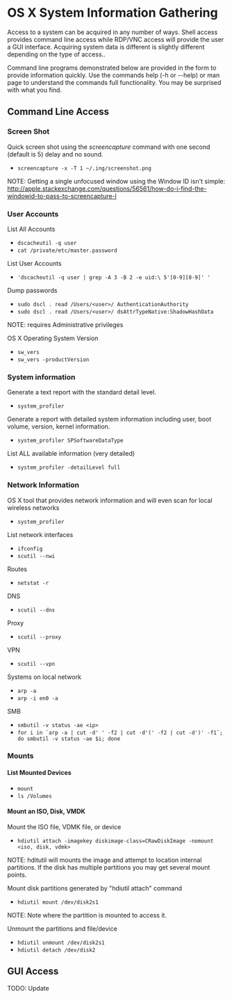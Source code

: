<!-- Code for collapse and expand -->
<script type="text/javascript"> 
$(document).ready(function() { 
$('div.view').hide(); 
$('div.slide').click(function() {
$(this).next('div.view').slideToggle('fast'); 
return false; 
}); 
}); 
</script>

# OS X System Information Gathering
Access to a system can be acquired in any number of ways. Shell access provides command line access while RDP/VNC access will provide the user a GUI interface. Acquiring system data is different is slightly different depending on the type of access..

Command line programs demonstrated below are provided in the form to provide information quickly. Use the commands help (-h or --help) or man page to understand the commands full functionality. You may be surprised with what you find.

## Command Line Access
### Screen Shot ###
Quick screen shot using the *screencapture* command with one second (default is 5) delay and no sound. 
 * ``` screencapture -x -T 1 ~/.ing/screenshot.png ```
 
 NOTE: Getting a single unfocused window using the Window ID isn't simple: http://apple.stackexchange.com/questions/56561/how-do-i-find-the-windowid-to-pass-to-screencapture-l 

### User Accounts ###
List All Accounts
 * ``` dscacheutil -q user ```
 * ``` cat /private/etc/master.password ```

List User Accounts
 * ``` 'dscacheutil -q user | grep -A 3 -B 2 -e uid:\ 5'[0-9][0-9]' ' ```

Dump passwords
 * ``` sudo dscl . read /Users/<user>/ AuthenticationAuthority ```
 * ``` sudo dscl . read /Users/<user>/ dsAttrTypeNative:ShadowHashData ``` 
 
  NOTE: requires Administrative privileges

OS X Operating System Version
 * ``` sw_vers ```
 * ``` sw_vers -productVersion ```

### System information ###
Generate a text report with the standard detail level.
 * ``` system_profiler ```

Generate a report with detailed system information including user, boot volume, version, kernel information.  
 * ``` system_profiler SPSoftwareDataType ```
 
List ALL available information (very detailed) 
 * ``` system_profiler -detailLevel full ```

### Network Information ###
OS X tool that provides network information and will even scan for local wireless networks
 * ``` system_profiler ```

List network interfaces
 * ``` ifconfig ```
 * ``` scutil --nwi ``` 

Routes
 * ``` netstat -r  ```

DNS
 * ``` scutil --dns ```

Proxy
 * ``` scutil --proxy  ```

VPN
 * ``` scutil --vpn ```

Systems on local network
 * ``` arp -a ```
 * ``` arp -i en0 -a ```

SMB
 * ``` smbutil -v status -ae <ip> ```
 * ``` for i in `arp -a | cut -d' ' -f2 | cut -d'(' -f2 | cut -d')' -f1`; do smbutil -v status -ae $i; done ```

### Mounts ###
#### List Mounted Devices ####
 * ``` mount ```
 * ``` ls /Volumes ```

#### Mount an ISO, Disk, VMDK ####
Mount the ISO file, VDMK file, or device
 * ``` hdiutil attach -imagekey diskimage-class=CRawDiskImage -nomount <iso, disk, vdmk> ```

NOTE: hditutil will mounts the image and attempt to location internal partitions. If the disk has multiple partitions you may get several mount points.

Mount disk partitions generated by "hdiutil attach" command 
 * ``` hdiutil mount /dev/disk2s1 ```

NOTE: Note where the partition is mounted to access it.

Unmount the partitions and file/device
 * ``` hdiutil unmount /dev/disk2s1 ```
 * ``` hdiutil detach /dev/disk2 ```

## GUI Access
TODO: Update
